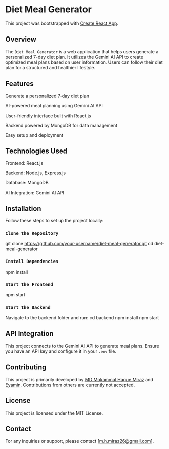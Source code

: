 # Diet Meal Generator

This project was bootstrapped with [Create React App](https://github.com/facebook/create-react-app).

## Overview

The `Diet Meal Generator` is a web application that helps users generate a personalized 7-day diet plan. It utilizes the Gemini AI API to create optimized meal plans based on user information. Users can follow their diet plan for a structured and healthier lifestyle.

## Features

Generate a personalized 7-day diet plan

AI-powered meal planning using Gemini AI API

User-friendly interface built with React.js

Backend powered by MongoDB for data management

Easy setup and deployment

## Technologies Used

Frontend: React.js

Backend: Node.js, Express.js

Database: MongoDB

AI Integration: Gemini AI API


## Installation

Follow these steps to set up the project locally:

### `Clone the Repository` 
git clone https://github.com/your-username/diet-meal-generator.git
cd diet-meal-generator

### `Install Dependencies`
npm install

### `Start the Frontend`
npm start

### `Start the Backend`
Navigate to the backend folder and run:
cd backend
npm install
npm start

## API Integration
This project connects to the Gemini AI API to generate meal plans. Ensure you have an API key and configure it in your `.env` file.

## Contributing
This project is primarily developed by [MD Mokammal Haque Miraz](https://github.com/mokammalhmiraz) and [Eyamin](https://github.com/EyaminAman22). Contributions from others are currently not accepted.

## License
This project is licensed under the MIT License.

## Contact
For any inquiries or support, please contact [m.h.miraz26@gmail.com].
